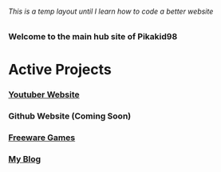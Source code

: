 ###### This is a temp layout until I learn how to code a better website

### Welcome to the main hub site of Pikakid98

# Active Projects
### [Youtuber Website](https://pikakid98.wordpress.com/)
### Github Website (Coming Soon)
### [Freeware Games](https://pikakid98games.wordpress.com/)
### [My Blog](https://pikakid98blog.wordpress.com/)
